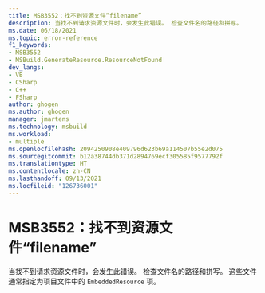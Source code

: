 ```yaml
---
title: MSB3552：找不到资源文件“filename”
description: 当找不到请求资源文件时，会发生此错误。 检查文件名的路径和拼写。
ms.date: 06/18/2021
ms.topic: error-reference
f1_keywords:
- MSB3552
- MSBuild.GenerateResource.ResourceNotFound
dev_langs:
- VB
- CSharp
- C++
- FSharp
author: ghogen
ms.author: ghogen
manager: jmartens
ms.technology: msbuild
ms.workload:
- multiple
ms.openlocfilehash: 2094250908e409796d623b69a114507b55e2d075
ms.sourcegitcommit: b12a38744db371d2894769ecf305585f9577792f
ms.translationtype: HT
ms.contentlocale: zh-CN
ms.lasthandoff: 09/13/2021
ms.locfileid: "126736001"
---
```

# <a name="msb3552-resource-file-filename-cannot-be-found"></a>MSB3552：找不到资源文件“filename”

当找不到请求资源文件时，会发生此错误。 检查文件名的路径和拼写。 这些文件通常指定为项目文件中的 `EmbeddedResource` 项。
